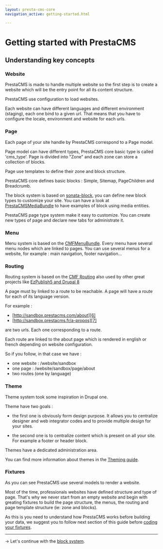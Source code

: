```yaml
---
layout: presta-cms-core
navigation_active: getting-started.html

---
```


# Getting started with PrestaCMS


## Understanding key concepts

### Website

PrestaCMS is made to handle multiple website so the first step is to create a website which will be the entry point
for all its content structure.

PrestaCMS use configuration to load websites.

Each website can have different languages and different environment (staging), each one bind to a given url.
That means that you have to configure the locale, environment and website for each urls.

### Page

Each page of your site handle by PrestaCMS correspond to a Page model.

Page model can have different types, PrestaCMS core basic type is called 'cms_type'. Page is divided into "Zone"
and each zone can store a collection of blocks.

Page use templates to define their zone and block structure.

PrestaCMS core defines basic blocks : Simple, Sitemap, PageChildren and Breadcrumb.

The block system is based on [sonata-block][1], you can define new block types to customize your site. You can have a look
at [PrestaCMSMediaBundle][2] to have examples of block using media entities.

PrestaCMS page type system make it easy to customize. You can create new types of page and declare new tabs for administrate it.

### Menu

Menu system is based on the [CMFMenuBundle][3]. Every menu have several menu nodes which are linked to pages.
You can use several menus for a website, for example : main navigation, footer navigation...

### Routing

Routing system is based on the [CMF Routing][4] also used by other great projects like [EzPublish5 and Drupal 8][5]

A page must by linked to a route to be reachable.
A page will have a route for each of its language version.

For example :

-   [http://sandbox.prestacms.com/about][6]
-   [http://sandbox.prestacms.fr/a-propos][7]

are two urls. Each one corresponding to a route.

Each route are linked to the about page which is rendered in english or french depending on website configuration.

So if you follow, in that case we have :

-   one website : /website/sandbox
-   one page : /website/sandbox/page/about
-   two routes (one by language)

### Theme

Theme system took some inspiration in Drupal one.

Theme have two goals :

- the first one is obviously form design purpose.
It allows you to centralize designer and web integrator codes and to provide multiple design for your sites.

- the second one is to centralize content which is present on all your site.
For example a footer or header block.

Themes have a dedicated administration area.

You can find more information about themes in the [Theming guide][8].

### Fixtures

As you can see PrestaCMS use several models to render a website.

Most of the time, professionals websites have defined structure and type of page.
That's why we never start from an empty website and begin with greating fixtures to build the page structure, the menus,
the routing and page template structure (ie: zone and blocks).

As this is you need to understand how PrestaCMS works before building your data, we suggest you to follow next section
of this guide before [coding your fixtures][9].

---
&rarr; Let's continue with the [block system][10].


[1]: https://github.com/prestaconcept/PrestaCMSMediaBundle
[2]: http://sonata-project.org/bundles/block/master/doc/index.html
[3]: http://symfony.com/doc/current/cmf/bundles/menu.html
[4]: http://symfony.com/doc/current/cmf/book/routing.html
[5]: http://blog.liip.ch/archive/2013/01/09/symfony-cmf-what-is-left-todo.html
[6]: http://sandbox.prestacms.com/about
[7]: http://sandbox.prestacms.fr/a-propos
[8]: /presta-cms-core/theming-guide/index.html
[9]: /presta-cms-core/developer-guide/fixtures.html#content
[10]: /presta-cms-core/developer-guide/block.html#content
